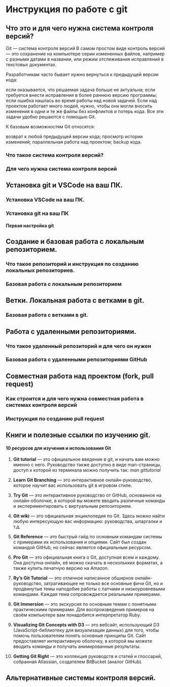 # Инструкция по работе с git

## Что это и для чего нужна система контроля версий?
Git — система контроля версий
В самом простом виде контроль версий — это сохранение на компьютере серии измененных файлов, например с разными датами в названии, или режим отслеживания исправлений в текстовых документах.

Разработчикам часто бывает нужно вернуться к предыдущей версии кода:

если оказывается, что решаемая задача больше не актуальна;
если требуется внести исправления в более раннюю версию программы;
если ошибка нашлась во время работы над новой задачей.
Если над проектом работает много людей, нужно, чтобы они могли вносить изменения в одни и те же файлы без конфликтов и потерь кода. Все эти задачи удобно решаются с помощью Git.

К базовым возможностям Git относятся:

возврат к любой предыдущей версии кода;
просмотр истории изменений;
параллельная работа над проектом;
backup кода.

### Что такое система контроля версий?

### Для чего нужна система контроля версий

## Установка git и VSCode на ваш ПК.

### Установка VSCode на ваш ПК.

### Установка git на ваш ПК

#### Первая настройка git

## Создание и базовая работа с локальным репозиторием.

### Что такое репозиторий и инструкция по созданию локальных репозиториев.


### Базовая работа с локальным репозиторием

## Ветки. Локальная работа с ветками в git.

### Базовая работа с ветками в git.

## Работа с удаленными репозиториями.

### Что такое удаленный репозиторий и для чего он нужен

### Базовая работа с удаленными репозиториями GitHub

## Совместная работа над проектом (fork, pull request)

### Как строится и для чего нужна совместная работа в системах контроля версий

### Инструкция по созданию pull request

## Книги и полезные ссылки по изучению git.

#### 10 ресурсов для изучения и использования Git

1. __Git tutorial__ — это официальное введение в git, и начать вам можно именно с него. Руководство также доступно в виде man-страницы, доступ к которой из терминала можно получить так: *man gittutorial*

2. __Learn Git Branching__ — это интерактивное онлайн-руководство, которое научит вас использовать git в игровом стиле.

3. __Try Git__ — это интерактивное руководство от GitHub, основанное на онлайн-оболочке, в которой вы можете вводить различные команды и экспериментировать с виртуальным репозиторием.

4. __Git wiki__ — это официальная энциклопедия по Git. Здесь можно найти любую интересующую вас информацию: руководства, шпаргалки и т.д.

5. __Git Reference__ — это быстрый гайд по основным командам системы с примерами их использования и опциями. Сайт был создан командой GitHub, но сейчас является официальным ресурсом.

6. __Pro Git__ — это официальная книга о Git, доступная всем и каждому. Она доступна онлайн, её можно скачать в несколькких форматах, а также купить печатную версию на Amazon.

7. **Ry’s Git Tutorial** — это отличное написанное обширное онлайн-руководство, затрагивающее не только все основные фичи Git, но и продвинутые темы наподобие работы с патчами и низкоуровневыми командами. Каждая тема сопровождается реальными примерами.

8. **Git Immersion** — это экскурсия по основным темам с понятными практическими примерами. Для воспроизведения примеров на своём компьютере вам понадобится интерпретатор Ruby.

9. __Visualizing Git Concepts with D3__ — это вебсайт, использующий D3 (JavaScript-библиотеку для визуализации данных) для того, чтобы помочь пользователям понять основные принципы Git. Сайт предоставляет интерактивную оболочку, в которой мы можете вводить команды и получать анимированные результаты.

10. __Getting Git Right__ — это коллекция руководств и статей и глоссарий, собранная Atlassian, создателем BitBucket (аналог GitHub).

## Альтернативные системы контроля версий.
